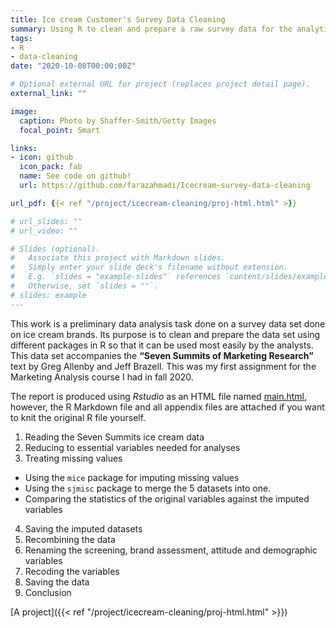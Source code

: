 ```yaml
---
title: Ice cream Customer's Survey Data Cleaning
summary: Using R to clean and prepare a raw survey data for the analytics team
tags:
- R
- data-cleaning
date: "2020-10-08T00:00:00Z"

# Optional external URL for project (replaces project detail page).
external_link: ""

image:
  caption: Photo by Shaffer-Smith/Getty Images
  focal_point: Smart

links:
- icon: github
  icon_pack: fab
  name: See code on github!
  url: https://github.com/farazahmadi/Icecream-survey-data-cleaning

url_pdf: {{< ref "/project/icecream-cleaning/proj-html.html" >}}

# url_slides: ""
# url_video: ""

# Slides (optional).
#   Associate this project with Markdown slides.
#   Simply enter your slide deck's filename without extension.
#   E.g. `slides = "example-slides"` references `content/slides/example-slides.md`.
#   Otherwise, set `slides = ""`.
# slides: example
---
```


This work is a preliminary data analysis task done on a survey data set done on ice cream brands. Its purpose is to clean and prepare the data set using different packages in R so that it can be used most easily by the analysts. This data set accompanies the __“Seven Summits of Marketing Research”__ text by Greg Allenby and Jeff Brazell. This was my first assignment for the Marketing Analysis course I had in fall 2020.

The report is produced using *Rstudio* as an HTML file named [main.html](https://github.com/farazahmadi/Icecream-survey-cleaning/blob/main/main.html), however, the R Markdown file and all appendix files are attached if you want to knit the original R file yourself.

1. Reading the Seven Summits ice cream data
2. Reducing to essential variables needed for analyses
3. Treating missing values
  + Using the `mice` package for imputing missing values
  + Using the `sjmisc` package to merge the 5 datasets into one.
  + Comparing the statistics of the original variables against the imputed variables
4. Saving the imputed datasets
5. Recombining the data
6. Renaming the screening, brand assessment, attitude and demographic variables
7. Recoding the variables
8. Saving the data
9. Conclusion


[A project]({{< ref "/project/icecream-cleaning/proj-html.html" >}})